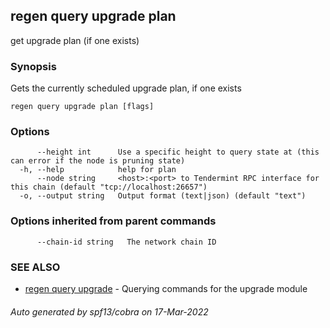 ## regen query upgrade plan

get upgrade plan (if one exists)

### Synopsis

Gets the currently scheduled upgrade plan, if one exists

```
regen query upgrade plan [flags]
```

### Options

```
      --height int      Use a specific height to query state at (this can error if the node is pruning state)
  -h, --help            help for plan
      --node string     <host>:<port> to Tendermint RPC interface for this chain (default "tcp://localhost:26657")
  -o, --output string   Output format (text|json) (default "text")
```

### Options inherited from parent commands

```
      --chain-id string   The network chain ID
```

### SEE ALSO

* [regen query upgrade](regen_query_upgrade.md)	 - Querying commands for the upgrade module

###### Auto generated by spf13/cobra on 17-Mar-2022
